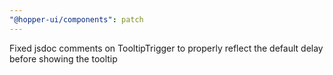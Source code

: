 ```yaml
---
"@hopper-ui/components": patch
---
```


Fixed jsdoc comments on TooltipTrigger to properly reflect the default delay before showing the tooltip
